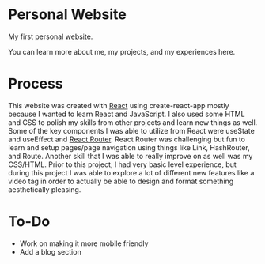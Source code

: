 # Personal Website
My first personal <a href="https://harrisbchong.github.io/Website/">website</a>.

You can learn more about me, my projects, and my experiences here.

# Process
This website was created with <a href="https://reactjs.org/">React</a> using create-react-app mostly because I wanted to learn React and JavaScript. I also used some HTML and CSS to polish my skills from other projects and learn new things as well. Some of the key components I was able to utilize from React were useState and useEffect and <a href ="https://reactrouter.com/">React Router</a>. React Router was challenging but fun to learn and setup pages/page navigation using things like Link, HashRouter, and Route. Another skill that I was able to really improve on as well was my CSS/HTML. Prior to this project, I had very basic level experience, but during this project I was able to explore a lot of different new features like a video tag in order to actually be able to design and format something aesthetically pleasing.

# To-Do
- Work on making it more mobile friendly
- Add a blog section
